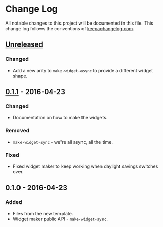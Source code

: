 # Change Log
All notable changes to this project will be documented in this file. This change log follows the conventions of [keepachangelog.com](http://keepachangelog.com/).

## [Unreleased]
### Changed
- Add a new arity to `make-widget-async` to provide a different widget shape.

## [0.1.1] - 2016-04-23
### Changed
- Documentation on how to make the widgets.

### Removed
- `make-widget-sync` - we're all async, all the time.

### Fixed
- Fixed widget maker to keep working when daylight savings switches over.

## 0.1.0 - 2016-04-23
### Added
- Files from the new template.
- Widget maker public API - `make-widget-sync`.

[Unreleased]: https://github.com/your-name/concurrent-quicksort/compare/0.1.1...HEAD
[0.1.1]: https://github.com/your-name/concurrent-quicksort/compare/0.1.0...0.1.1
